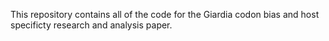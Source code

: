 This repository contains all of the code for the Giardia codon bias and host specificty research and analysis paper.

